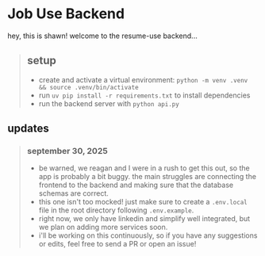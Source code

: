 # Job Use Backend
hey, this is shawn! welcome to the resume-use backend...

> ## setup
> - create and activate a virtual environment: `python -m venv .venv && source .venv/bin/activate`
> - run `uv pip install -r requirements.txt` to install dependencies
> - run the backend server with `python api.py`

## updates

> ### september 30, 2025
> - be warned, we reagan and I were in a rush to get this out, so the app is probably a bit buggy. the main struggles are connecting the frontend to the backend and making sure that the database schemas are correct.
> - this one isn't too mocked! just make sure to create a `.env.local` file in the root directory following `.env.example`. 
> - right now, we only have linkedin and simplify well integrated, but we plan on adding more services soon. 
> - i'll be working on this continuously, so if you have any suggestions or edits, feel free to send a PR or open an issue!